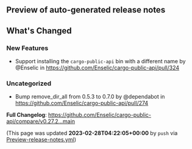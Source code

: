 ## Preview of auto-generated release notes
<!-- Release notes generated using configuration in .github/release.yml at main -->

## What's Changed
### New Features
* Support installing the `cargo-public-api` bin with a different name by @Enselic in https://github.com/Enselic/cargo-public-api/pull/324
### Uncategorized
* Bump remove_dir_all from 0.5.3 to 0.7.0 by @dependabot in https://github.com/Enselic/cargo-public-api/pull/274


**Full Changelog**: https://github.com/Enselic/cargo-public-api/compare/v0.27.2...main


(This page was updated **2023-02-28T04:22:05+00:00** by `push` via [Preview-release-notes.yml](https://github.com/Enselic/cargo-public-api/actions/runs/4289520570))
